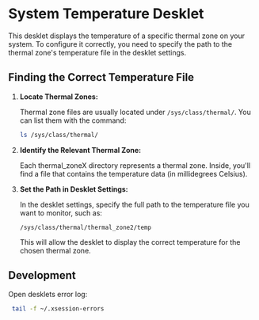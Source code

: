 # System Temperature Desklet

This desklet displays the temperature of a specific thermal zone on your system. To configure it correctly, you need to specify the path to the thermal zone's temperature file in the desklet settings.

## Finding the Correct Temperature File

1. **Locate Thermal Zones:**

   Thermal zone files are usually located under `/sys/class/thermal/`. You can list them with the command:

   ```bash
   ls /sys/class/thermal/
   ```

2. **Identify the Relevant Thermal Zone:**

   Each thermal_zoneX directory represents a thermal zone. Inside, you'll find a file that contains the temperature data (in millidegrees Celsius).

3. **Set the Path in Desklet Settings:**

   In the desklet settings, specify the full path to the temperature file you want to monitor, such as:

   `/sys/class/thermal/thermal_zone2/temp`

   This will allow the desklet to display the correct temperature for the chosen thermal zone.

## Development

Open desklets error log:

```bash
 tail -f ~/.xsession-errors
```
